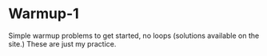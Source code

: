 # Warmup-1
Simple warmup problems to get started, no loops (solutions available on the site.) These are just my practice.
